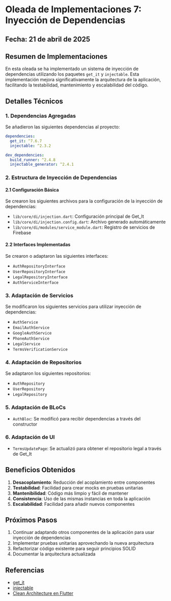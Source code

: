 # Oleada de Implementaciones 7: Inyección de Dependencias

## Fecha: 21 de abril de 2025

## Resumen de Implementaciones

En esta oleada se ha implementado un sistema de inyección de dependencias utilizando los paquetes `get_it` y `injectable`. Esta implementación mejora significativamente la arquitectura de la aplicación, facilitando la testabilidad, mantenimiento y escalabilidad del código.

## Detalles Técnicos

### 1. Dependencias Agregadas

Se añadieron las siguientes dependencias al proyecto:

```yaml
dependencies:
  get_it: ^7.6.7
  injectable: ^2.3.2

dev_dependencies:
  build_runner: ^2.4.8
  injectable_generator: ^2.4.1
```

### 2. Estructura de Inyección de Dependencias

#### 2.1 Configuración Básica

Se crearon los siguientes archivos para la configuración de la inyección de dependencias:

- `lib/core/di/injection.dart`: Configuración principal de Get_It
- `lib/core/di/injection.config.dart`: Archivo generado automáticamente
- `lib/core/di/modules/service_module.dart`: Registro de servicios de Firebase

#### 2.2 Interfaces Implementadas

Se crearon o adaptaron las siguientes interfaces:

- `AuthRepositoryInterface`
- `UserRepositoryInterface`
- `LegalRepositoryInterface`
- `AuthServiceInterface`

### 3. Adaptación de Servicios

Se modificaron los siguientes servicios para utilizar inyección de dependencias:

- `AuthService`
- `EmailAuthService`
- `GoogleAuthService`
- `PhoneAuthService`
- `LegalService`
- `TermsVerificationService`

### 4. Adaptación de Repositorios

Se adaptaron los siguientes repositorios:

- `AuthRepository`
- `UserRepository`
- `LegalRepository`

### 5. Adaptación de BLoCs

- `AuthBloc`: Se modificó para recibir dependencias a través del constructor

### 6. Adaptación de UI

- `TermsUpdatePage`: Se actualizó para obtener el repositorio legal a través de Get_It

## Beneficios Obtenidos

1. **Desacoplamiento**: Reducción del acoplamiento entre componentes
2. **Testabilidad**: Facilidad para crear mocks en pruebas unitarias
3. **Mantenibilidad**: Código más limpio y fácil de mantener
4. **Consistencia**: Uso de las mismas instancias en toda la aplicación
5. **Escalabilidad**: Facilidad para añadir nuevos componentes

## Próximos Pasos

1. Continuar adaptando otros componentes de la aplicación para usar inyección de dependencias
2. Implementar pruebas unitarias aprovechando la nueva arquitectura
3. Refactorizar código existente para seguir principios SOLID
4. Documentar la arquitectura actualizada

## Referencias

- [get_it](https://pub.dev/packages/get_it)
- [injectable](https://pub.dev/packages/injectable)
- [Clean Architecture en Flutter](https://resocoder.com/flutter-clean-architecture-tdd/)